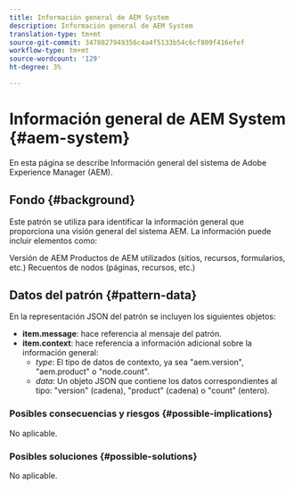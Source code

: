 ```yaml
---
title: Información general de AEM System
description: Información general de AEM System
translation-type: tm+mt
source-git-commit: 3478827949356c4a4f5133b54c6cf809f416efef
workflow-type: tm+mt
source-wordcount: '129'
ht-degree: 3%

---
```



# Información general de AEM System {#aem-system}

En esta página se describe Información general del sistema de Adobe Experience Manager (AEM).

## Fondo {#background}

Este patrón se utiliza para identificar la información general que proporciona una visión general del sistema AEM. La información puede incluir elementos como:

Versión de AEM Productos de AEM utilizados (sitios, recursos, formularios, etc.) Recuentos de nodos (páginas, recursos, etc.)

## Datos del patrón {#pattern-data}

En la representación JSON del patrón se incluyen los siguientes objetos:

* **item.message**: hace referencia al mensaje del patrón.
* **item.context**: hace referencia a información adicional sobre la información general:
   * *type*: El tipo de datos de contexto, ya sea &quot;aem.version&quot;, &quot;aem.product&quot; o &quot;node.count&quot;.
   * *data*: Un objeto JSON que contiene los datos correspondientes al tipo: &quot;version&quot; (cadena), &quot;product&quot; (cadena) o &quot;count&quot; (entero).

### Posibles consecuencias y riesgos {#possible-implications}

No aplicable.

### Posibles soluciones  {#possible-solutions}

No aplicable.
